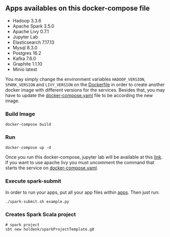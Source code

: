 ## Apps availables on this docker-compose file
- Hadoop 3.3.6
- Apache Spark 3.5.0
- Apache Livy 0.7.1
- Jupyter Lab
- Elasticsearch 7.17.13
- Mysql 8.3.0
- Postgres 16.2
- Kafka 7.6.0
- Graphite 1.1.10
- Minio latest

You may simply change the environment variables `HADOOP_VERSION`, `SPARK_VERSION` and `LIVY_VERSION` on the [Dockerfile](Dockerfile) in order to create another docker image with different versions for the services. Besides that, you may have to update the [docker-compose.yaml](docker-compose.yaml) file to be according the new image.

### Build Image
```shell
docker-compose build
```

### Run
```shell
docker-compose up -d
```
Once you run this docker-compose, jupyter lab will be available at this [link](http://localhost:8888). If you want to use apache livy you must uncomment the command that starts the service on [docker-compose.yaml](docker-compose.yaml).

### Execute spark-submit
In order to run your apps, put all your app files within [apps](apps). Then just run:
```shell
./spark-submit.sh example.py
```


### Creates Spark Scala project

```shell
# spark project
sbt new holdenk/sparkProjectTemplate.g8
```
